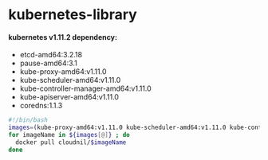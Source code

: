 # kubernetes-library

#### kubernetes v1.11.2 dependency:
- etcd-amd64:3.2.18
- pause-amd64:3.1
- kube-proxy-amd64:v1.11.0 
- kube-scheduler-amd64:v1.11.0
- kube-controller-manager-amd64:v1.11.0 
- kube-apiserver-amd64:v1.11.0
- coredns:1.1.3

```bash
#!/bin/bash
images=(kube-proxy-amd64:v1.11.0 kube-scheduler-amd64:v1.11.0 kube-controller-manager-amd64:v1.11.0 kube-apiserver-amd64:v1.11.0 etcd-amd64:3.2.18 pause-amd64:3.1)
for imageName in ${images[@]} ; do
  docker pull cloudnil/$imageName
done
```
